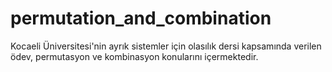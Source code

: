 # permutation_and_combination
Kocaeli Üniversitesi'nin ayrık sistemler için olasılık dersi kapsamında verilen ödev, permutasyon ve kombinasyon konularını içermektedir.
